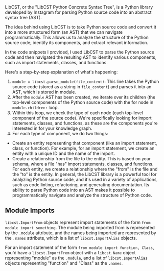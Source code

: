 LibCST, or the "LibCST Python Concrete Syntax Tree", is a Python library developed by Instagram for parsing Python source code into an abstract syntax tree (AST).

The idea behind using LibCST is to take Python source code and convert it into a more structured form (an AST) that we can navigate programmatically. This allows us to analyze the structure of the Python source code, identify its components, and extract relevant information.

In the code snippets I provided, I used LibCST to parse the Python source code and then navigated the resulting AST to identify various components, such as import statements, classes, and functions.

Here's a step-by-step explanation of what's happening:

1. `module = libcst.parse_module(file_content)`: This line takes the Python source code (stored as a string in `file_content`) and parses it into an AST, which is stored in module.
2. After the `module` AST has been created, we iterate over its children (the top-level components of the Python source code) with the for node in `module.children:` loop.
3. Within this loop, we check the type of each node (each top-level component of the source code). We're specifically looking for import statements, classes, and functions, as these are the components you're interested in for your knowledge graph.
4. For each type of component, we do two things:
 - Create an entity representing that component (like an import statement, class, or function). For example, for an import statement, we create an entity with a unique ID and the name of the import.
 - Create a relationship from the file to the entity. This is based on your schema, where a file "has" import statements, classes, and functions. For each entity, we create a relationship where the "from" is the file and the "to" is the entity.
In general, the LibCST library is a powerful tool for analyzing Python source code, and it's used in a variety of applications, such as code linting, refactoring, and generating documentation. Its ability to parse Python code into an AST makes it possible to programmatically navigate and analyze the structure of Python code.

## Module Imports

`libcst.ImportFrom` objects represent import statements of the form `from module import something`. The module being imported from is represented by the `.module` attribute, and the names being imported are represented by the `.names` attribute, which is a list of `libcst.ImportAlias` objects.

For an import statement of the form `from module import function, Class`, you'd have a `libcst.ImportFrom` object with a `libcst.Name` object representing "module" as the `.module`, and a list of `libcst.ImportAlias` objects representing "function" and "Class" as the `.names`.
